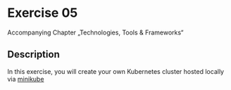 # Exercise 05
Accompanying Chapter „Technologies, Tools & Frameworks“

## Description
In this exercise, you will create your own Kubernetes cluster hosted locally via [minikube](https://minikube.sigs.k8s.io/docs/)